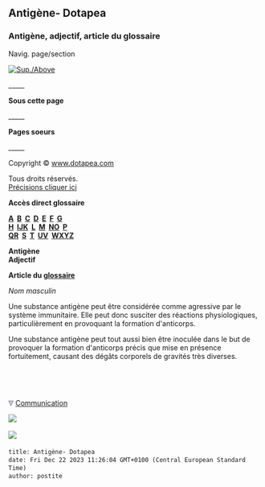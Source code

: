 ## Antigène- Dotapea
### Antigène, adjectif, article du glossaire
 Navig. page/section

[![Sup./Above](_derived/up_cmp_themenoir010_up.gif)](a.html)

\_\_\_\_\_

**Sous cette page**

\_\_\_\_\_

**Pages soeurs**

\_\_\_\_\_

Copyright © www.dotapea.com

Tous droits réservés.  
[Précisions cliquer ici](droitscopie.html)

**Accès direct glossaire**

**[A](a.html)  [B](b.html)  [C](c.html)  [D](d.html)  [E](e.html)  [F](f.html)  [G](g.html)  
[H](h.html)  [IJK](ijk.html)  [L](l.html)  [M](m.html)  [NO](no.html)  [P](p.html)  
[QR](qr.html)  [S](s.html)  [T](t.html)  [UV](uv.html)  [WXYZ](wxyz.html)**

**Antigène  
Adjectif**

**Article du [glossaire](glossaire.html)**

_Nom masculin_

Une substance antigène peut être considérée comme agressive par le système immunitaire. Elle peut donc susciter des réactions physiologiques, particulièrement en provoquant la formation d'anticorps.

Une substance antigène peut tout aussi bien être inoculée dans le but de provoquer la formation d'anticorps précis que mise en présence fortuitement, causant des dégâts corporels de gravités très diverses.



 

 ![](images/transparent122x1.gif)

![](images/flechebas.gif) [Communication](http://www.artrealite.com/annonceurs.htm) 

[![](https://cbonvin.fr/sites/regie.artrealite.com/visuels/campagne1.png)](index-2.html#20131014)

![](https://cbonvin.fr/sites/regie.artrealite.com/visuels/campagne2.png)
```
title: Antigène- Dotapea
date: Fri Dec 22 2023 11:26:04 GMT+0100 (Central European Standard Time)
author: postite
```
